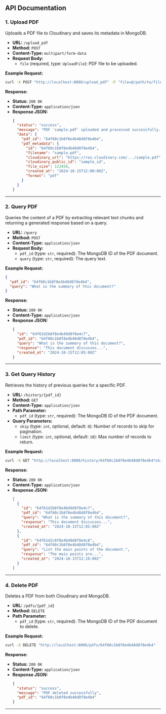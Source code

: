 ## API Documentation

### 1. Upload PDF
Uploads a PDF file to Cloudinary and saves its metadata in MongoDB.

- **URL:** `/upload_pdf`
- **Method:** `POST`
- **Content-Type:** `multipart/form-data`
- **Request Body:**
  - `file` (required, type: `UploadFile`): PDF file to be uploaded.

**Example Request:**
```bash
curl -X POST "http://localhost:8000/upload_pdf" -F "file=@/path/to/file.pdf"
```

**Response:**
- **Status:** `200 OK`
- **Content-Type:** `application/json`
- **Response JSON:**
  ```json
  {
    "status": "success",
    "message": "PDF 'sample.pdf' uploaded and processed successfully.",
    "data": {
      "pdf_id": "64f60c1b8f8e4b48d8f8e4b4",
      "pdf_metadata": {
        "id": "64f60c1b8f8e4b48d8f8e4b4",
        "filename": "sample.pdf",
        "cloudinary_url": "https://res.cloudinary.com/.../sample.pdf",
        "cloudinary_public_id": "sample_id",
        "file_size": 123456,
        "created_at": "2024-10-15T12:00:00Z",
        "format": "pdf"
      }
    }
  }
  ```

---

### 2. Query PDF
Queries the content of a PDF by extracting relevant text chunks and returning a generated response based on a query.

- **URL:** `/query`
- **Method:** `POST`
- **Content-Type:** `application/json`
- **Request Body:**
  - `pdf_id` (type: `str`, required): The MongoDB ID of the PDF document.
  - `query` (type: `str`, required): The query text.

**Example Request:**
```json
{
  "pdf_id": "64f60c1b8f8e4b48d8f8e4b4",
  "query": "What is the summary of this document?"
}
```

**Response:**
- **Status:** `200 OK`
- **Content-Type:** `application/json`
- **Response JSON:**
  ```json
  {
    "id": "64f61d2b8f8e4b49d8f8e4c7",
    "pdf_id": "64f60c1b8f8e4b48d8f8e4b4",
    "query": "What is the summary of this document?",
    "response": "This document discusses...",
    "created_at": "2024-10-15T12:05:00Z"
  }
  ```

---

### 3. Get Query History
Retrieves the history of previous queries for a specific PDF.

- **URL:** `/history/{pdf_id}`
- **Method:** `GET`
- **Content-Type:** `application/json`
- **Path Parameter:**
  - `pdf_id` (type: `str`, required): The MongoDB ID of the PDF document.
- **Query Parameters:**
  - `skip` (type: `int`, optional, default: `0`): Number of records to skip for pagination.
  - `limit` (type: `int`, optional, default: `10`): Max number of records to return.

**Example Request:**
```bash
curl -X GET "http://localhost:8000/history/64f60c1b8f8e4b48d8f8e4b4?skip=0&limit=10"
```

**Response:**
- **Status:** `200 OK`
- **Content-Type:** `application/json`
- **Response JSON:**
  ```json
  [
    {
      "id": "64f61d2b8f8e4b49d8f8e4c7",
      "pdf_id": "64f60c1b8f8e4b48d8f8e4b4",
      "query": "What is the summary of this document?",
      "response": "This document discusses...",
      "created_at": "2024-10-15T12:05:00Z"
    },
    {
      "id": "64f61d2c8f8e4b49d8f8e4c8",
      "pdf_id": "64f60c1b8f8e4b48d8f8e4b4",
      "query": "List the main points of the document.",
      "response": "The main points are...",
      "created_at": "2024-10-15T12:10:00Z"
    }
  ]
  ```

---

### 4. Delete PDF
Deletes a PDF from both Cloudinary and MongoDB.

- **URL:** `/pdfs/{pdf_id}`
- **Method:** `DELETE`
- **Path Parameter:**
  - `pdf_id` (type: `str`, required): The MongoDB ID of the PDF document to delete.

**Example Request:**
```bash
curl -X DELETE "http://localhost:8000/pdfs/64f60c1b8f8e4b48d8f8e4b4"
```

**Response:**
- **Status:** `200 OK`
- **Content-Type:** `application/json`
- **Response JSON:**
  ```json
  {
    "status": "success",
    "message": "PDF deleted successfully",
    "pdf_id": "64f60c1b8f8e4b48d8f8e4b4"
  }
  ```

---